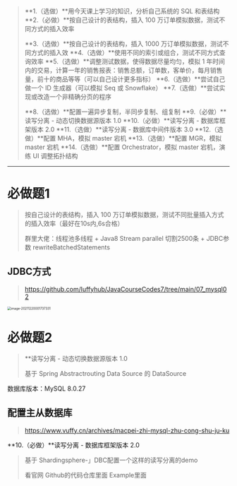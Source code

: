 > **1.（选做）**用今天课上学习的知识，分析自己系统的 SQL 和表结构
> **2.（必做）**按自己设计的表结构，插入 100 万订单模拟数据，测试不同方式的插入效率
>
> **3.（选做）**按自己设计的表结构，插入 1000 万订单模拟数据，测试不同方式的插入效
> **4.（选做）**使用不同的索引或组合，测试不同方式查询效率
> **5.（选做）**调整测试数据，使得数据尽量均匀，模拟 1 年时间内的交易，计算一年的销售报表：销售总额，订单数，客单价，每月销售量，前十的商品等等（可以自己设计更多指标）
> **6.（选做）**尝试自己做一个 ID 生成器（可以模拟 Seq 或 Snowflake）
> **7.（选做）**尝试实现或改造一个非精确分页的程序
>
> **8.（选做）**配置一遍异步复制，半同步复制、组复制
> **9.（必做）**读写分离 - 动态切换数据源版本 1.0
> **10.（必做）**读写分离 - 数据库框架版本 2.0
> **11.（选做）**读写分离 - 数据库中间件版本 3.0
> **12.（选做）**配置 MHA，模拟 master 宕机
> **13.（选做）**配置 MGR，模拟 master 宕机
> **14.（选做）**配置 Orchestrator，模拟 master 宕机，演练 UI 调整拓扑结构

---

# 必做题1

> 按自己设计的表结构，插入 100 万订单模拟数据，测试不同批量插入方式的插入效率（最好在10s内,6s合格）
>
> 群里大佬：线程池多线程 + Java8 Stream parallel 切割2500条 + JDBC参数 rewriteBatchedStatements

## JDBC方式

> https://github.com/luffyhub/JavaCourseCodes7/tree/main/07_mysql02

<img src="https://vuffy.oss-cn-shenzhen.aliyuncs.com/img/image-20211220001737331.png" alt="image-20211220001737331" style="zoom:50%;" />

# 必做题2

> **读写分离 - 动态切换数据源版本 1.0
>
> 基于 Spring Abstractrouting Data Source 的 DataSource

数据库版本：MySQL 8.0.27

## 配置主从数据库

> https://www.vuffy.cn/archives/macpei-zhi-mysql-zhu-cong-shu-ju-ku



**10.（必做）**读写分离 - 数据库框架版本 2.0

> 基于 Shardingsphere-」DBC配置一个这样的读写分离的demo
>
> 看官网 Github的代码仓库里面 Example里面

